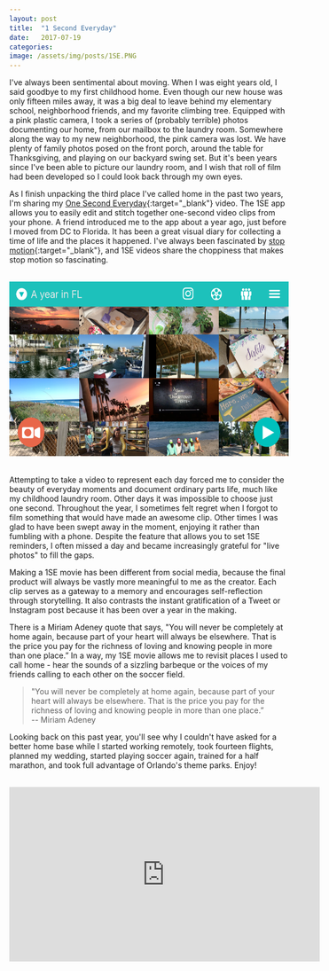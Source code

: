 ```yaml
---
layout: post
title:  "1 Second Everyday"
date:   2017-07-19
categories: 
image: /assets/img/posts/1SE.PNG
---
```


I've always been sentimental about moving.
When I was eight years old, I said goodbye to my first childhood home. 
Even though our new house was only 
fifteen miles away, it was a big deal to leave behind my elementary school, neighborhood friends, 
and my favorite climbing tree. Equipped with a pink plastic camera, 
I took a series of (probably terrible) photos documenting
our home, from our mailbox to the laundry room. 
Somewhere along the way to my new neighborhood, the pink camera was lost. 
We have plenty of family photos posed
on the front porch, around the table for Thanksgiving, and playing on our
backyard swing set. But it's been years since I've been able
to picture our laundry room, and I wish that roll of film had been developed
so I could look back through my own eyes. 


As I finish unpacking the third place I've called home in the past two years,
I'm sharing my [One Second Everyday](http://1se.co/){:target="_blank"} video. 
The 1SE app allows you to easily edit and stitch together one-second
video clips from your phone. A friend introduced me to the app about a year ago, just 
before I moved from DC to Florida. It has been a great
visual diary for collecting a time of life and the places it happened. 
I've always been fascinated by [stop motion](https://www.youtube.com/watch?v=pzyRYYks_m0){:target="_blank"}, 
and 1SE videos share the choppiness that
makes stop motion so fascinating. 

<br>
<div align="center">
    <img src="/assets/img/posts/1SE.PNG" width="560" height="315" class="img-responsive" title="Screenshot of the 1SE app" alt="Screenshot of the 1SE app">
</div>
<br>

Attempting to take a video to represent each day forced me to consider
the beauty of everyday moments and document ordinary parts life, much like
my childhood laundry room. Other days it was impossible to choose just 
one second. Throughout the year, I sometimes felt regret when I forgot to film
something that would have made an awesome clip. Other times I was glad to
have been swept away in the moment, enjoying it rather than fumbling with a phone.
Despite the feature that allows you to set 1SE reminders, I often missed a day
and became increasingly grateful for "live photos" to fill the gaps.

Making a 1SE movie has been different from social media, because the final product will always
be vastly more meaningful to me as the creator. Each clip serves as a gateway
to a memory and encourages self-reflection through storytelling. It also 
contrasts the instant gratification of a Tweet or Instagram post because 
it has been over a year in the making. 

There is a Miriam Adeney quote that says, 
"You will never be completely at home again, because part of your heart
will always be elsewhere. That is the price you pay for the richness of 
loving and knowing people in more than one place.” In a way, 
my 1SE movie allows me to revisit places I used to call home - hear the
sounds of a sizzling barbeque or the voices of my friends calling to 
each other on the soccer field. 
 
 >"You will never be completely at home again, because part of your heart
 >will always be elsewhere. That is the price you pay for the richness of 
 >loving and knowing people in more than one place.” 
 > <br>-- Miriam Adeney


Looking back on this past year, you'll see why I couldn't have asked for a better home base 
while I started working remotely, took fourteen flights, planned my wedding, started playing soccer again,
trained for a half marathon, and took full advantage of Orlando's theme parks. Enjoy!

<br>
<div align="center">
    <iframe width="560" height="315" src="https://www.youtube.com/embed/88hR6SjQuCw" frameborder="0" allowfullscreen></iframe>
</div>
<br>


 







